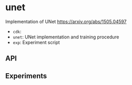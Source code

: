 # unet

Implementation of  UNet https://arxiv.org/abs/1505.04597

- `cdk`: 
- `unet`: UNet implementation and training procedure
- `exp`: Experiment script 

## API


## Experiments